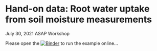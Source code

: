 # Hand-on data: Root water uptake from soil moisture measurements

July 30, 2021 ASAP Workshop

Please open the [![Binder](https://mybinder.org/badge_logo.svg)](https://mybinder.org/v2/gh/cojacoo/rootwater_ASAP/HEAD?filepath=ASAP_workshop.ipynb) to run the example online...